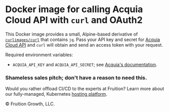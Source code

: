 # Docker image for calling Acquia Cloud API with `curl` and OAuth2

This Docker image provides a small, Alpine-based derivative of 
[`curlimages/curl`](https://hub.docker.com/r/curlimages/curl) that contains
`jq`. Pass your API key and secret for
[Acquia Cloud API](https://cloudapi-docs.acquia.com/) and `curl` will obtain and
send an access token with your request.

Required environment variables:

* `ACQUIA_API_KEY` and `ACQUIA_API_SECRET`; see
  [Acquia's documentation](https://docs.acquia.com/acquia-cloud/develop/api/auth/).

### Shameless sales pitch; don't have a reason to need this.

Would you rather offload CI/CD to the experts at Fruition? Learn more about our
fully-managed, Kubernetes
[hosting platform](https://fruition.net/service/fully-managed-hosting/).

&copy; Fruition Growth, LLC.
